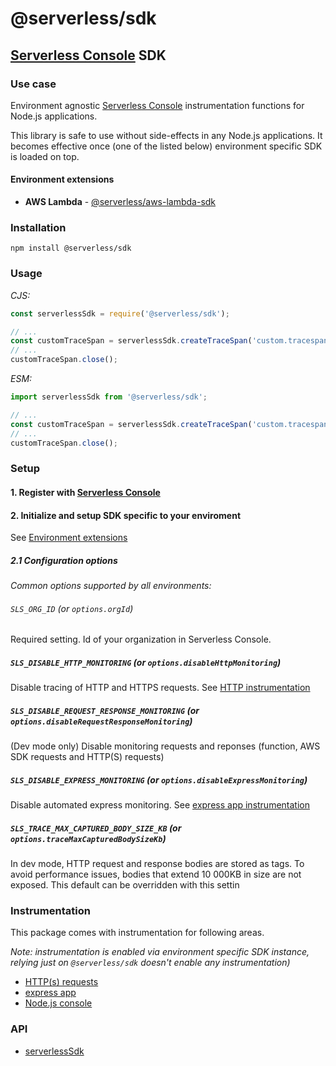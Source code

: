 # @serverless/sdk

## [Serverless Console](https://www.serverless.com/console) SDK

### Use case

Environment agnostic [Serverless Console](https://www.serverless.com/console) instrumentation functions for Node.js applications.

This library is safe to use without side-effects in any Node.js applications. It becomes effective once (one of the listed below) environment specific SDK is loaded on top.

#### Environment extensions

- **AWS Lambda** - [@serverless/aws-lambda-sdk](https://github.com/serverless/console/tree/main/node/packages/aws-lambda-sdk#readme)

### Installation

```shell
npm install @serverless/sdk
```

### Usage

_CJS:_

```javascript
const serverlessSdk = require('@serverless/sdk');

// ...
const customTraceSpan = serverlessSdk.createTraceSpan('custom.tracespan');
// ...
customTraceSpan.close();
```

_ESM:_

```javascript
import serverlessSdk from '@serverless/sdk';

// ...
const customTraceSpan = serverlessSdk.createTraceSpan('custom.tracespan');
// ...
customTraceSpan.close();
```

### Setup

#### 1. Register with [Serverless Console](https://console.serverless.com/)

#### 2. Initialize and setup SDK specific to your enviroment

See [Environment extensions](#environment-extensions)

##### 2.1 Configuration options

_Common options supported by all environments:_

###### `SLS_ORG_ID` (or `options.orgId`)

Required setting. Id of your organization in Serverless Console.

##### `SLS_DISABLE_HTTP_MONITORING` (or `options.disableHttpMonitoring`)

Disable tracing of HTTP and HTTPS requests. See [HTTP instrumentation](docs/instrumentation/http.md)

##### `SLS_DISABLE_REQUEST_RESPONSE_MONITORING` (or `options.disableRequestResponseMonitoring`)

(Dev mode only) Disable monitoring requests and reponses (function, AWS SDK requests and HTTP(S) requests)

##### `SLS_DISABLE_EXPRESS_MONITORING` (or `options.disableExpressMonitoring`)

Disable automated express monitoring. See [express app instrumentation](docs/instrumentation/express-app.md)

##### `SLS_TRACE_MAX_CAPTURED_BODY_SIZE_KB` (or `options.traceMaxCapturedBodySizeKb`)

In dev mode, HTTP request and response bodies are stored as tags. To avoid performance issues, bodies that extend 10 000KB in size are not exposed. This default can be overridden with this settin

### Instrumentation

This package comes with instrumentation for following areas.

_Note: instrumentation is enabled via environment specific SDK instance, relying just on `@serverless/sdk` doesn't enable any instrumentation)_

- [HTTP(s) requests](docs/instrumentation/http.md)
- [express app](docs/instrumentation/express-app.md)
- [Node.js console](docs/instrumentation/node-console.md)

### API

- [serverlessSdk](docs/sdk.md)
